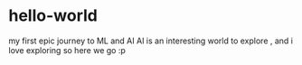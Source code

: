 # hello-world
my first epic journey to ML and AI
AI is an interesting world to explore , and i love exploring so here we go :p 
